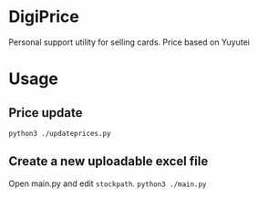 # DigiPrice

Personal support utility for selling cards. Price based on Yuyutei

# Usage

## Price update

```python3 ./updateprices.py```

## Create a new uploadable excel file

Open main.py and edit `stockpath`.
```python3 ./main.py```